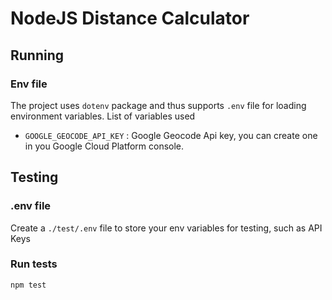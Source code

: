 # NodeJS Distance Calculator

## Running

### Env file

The project uses `dotenv` package and thus supports `.env` file for loading environment variables.
List of variables used

 - `GOOGLE_GEOCODE_API_KEY` : Google Geocode Api key, you can create one in you Google Cloud Platform console.
 
## Testing

### .env file
Create a `./test/.env` file to store your env variables for testing, such as API Keys

### Run tests

```
npm test
```